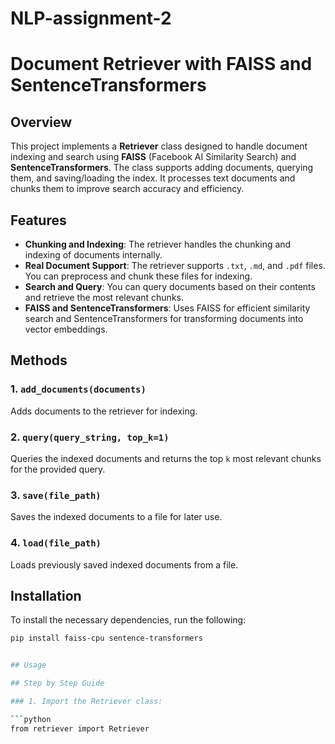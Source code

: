 # NLP-assignment-2

# Document Retriever with FAISS and SentenceTransformers

## Overview

This project implements a **Retriever** class designed to handle document indexing and search using **FAISS** (Facebook AI Similarity Search) and **SentenceTransformers**. The class supports adding documents, querying them, and saving/loading the index. It processes text documents and chunks them to improve search accuracy and efficiency.

## Features
- **Chunking and Indexing**: The retriever handles the chunking and indexing of documents internally.
- **Real Document Support**: The retriever supports `.txt`, `.md`, and `.pdf` files. You can preprocess and chunk these files for indexing.
- **Search and Query**: You can query documents based on their contents and retrieve the most relevant chunks.
- **FAISS and SentenceTransformers**: Uses FAISS for efficient similarity search and SentenceTransformers for transforming documents into vector embeddings.

## Methods

### 1. `add_documents(documents)`
Adds documents to the retriever for indexing.

### 2. `query(query_string, top_k=1)`
Queries the indexed documents and returns the top `k` most relevant chunks for the provided query.

### 3. `save(file_path)`
Saves the indexed documents to a file for later use.

### 4. `load(file_path)`
Loads previously saved indexed documents from a file.

## Installation

To install the necessary dependencies, run the following:

```bash
pip install faiss-cpu sentence-transformers


## Usage

## Step by Step Guide

### 1. Import the Retriever class:

```python
from retriever import Retriever

